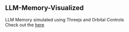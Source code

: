 ## LLM-Memory-Visualized
LLM Memory simulated using Threejs and Orbital Controls  
Check out the [here](https://mc095.github.io/LLM-Memory-Visualized/)
